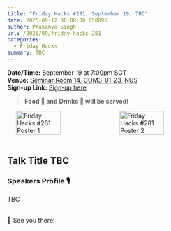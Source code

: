 ```yaml
---
title: "Friday Hacks #281, September 19: TBC"
date: 2025-09-12 00:08:00.050096
author: Prakamya Singh
url: /2025/09/friday-hacks-281
categories:
  - Friday Hacks
summary: TBC
---
```


**Date/Time:** September 19 at 7:00pm SGT<br />
**Venue:** <a href="https://nusmods.com/venues/COM3-01-23">Seminar Room 14, COM3-01-23, NUS</a><br />
**Sign-up Link:** [Sign-up here](https://hckr.cc/fh-281-signup)<br />

> **Food 🍕 and Drinks 🧋 will be served!**

<div style="display: flex; justify-content: center; gap: 10px;">
    <img src="/img/2025/fh/281-1.jpg" alt="Friday Hacks #281 Poster 1" style="width: 45%;" />
    <img src="/img/2025/fh/281-2.jpg" alt="Friday Hacks #281 Poster 2" style="width: 45%;" />
</div>
<br />

## Talk Title TBC

### Speakers Profile 🎙️

TBC
<br /><br />

👋 See you there!
